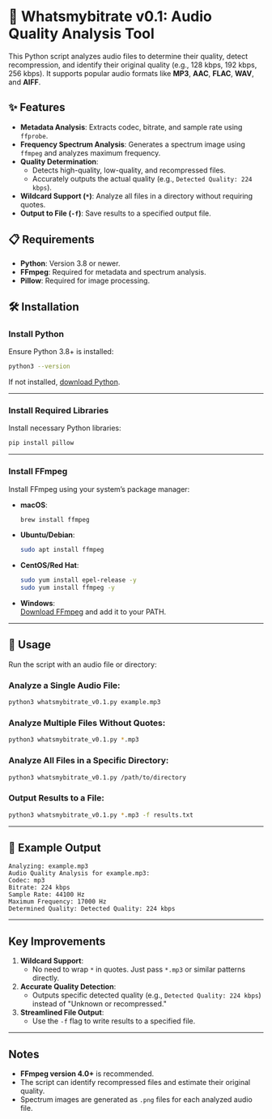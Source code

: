 
# 🎵 Whatsmybitrate v0.1: Audio Quality Analysis Tool

This Python script analyzes audio files to determine their quality, detect recompression, and identify their original quality (e.g., 128 kbps, 192 kbps, 256 kbps). It supports popular audio formats like **MP3**, **AAC**, **FLAC**, **WAV**, and **AIFF**.

## ✨ Features

- **Metadata Analysis**: Extracts codec, bitrate, and sample rate using `ffprobe`.
- **Frequency Spectrum Analysis**: Generates a spectrum image using `ffmpeg` and analyzes maximum frequency.
- **Quality Determination**:
  - Detects high-quality, low-quality, and recompressed files.
  - Accurately outputs the actual quality (e.g., `Detected Quality: 224 kbps`).
- **Wildcard Support (`*`)**: Analyze all files in a directory without requiring quotes.
- **Output to File (`-f`)**: Save results to a specified output file.

## 📋 Requirements

- **Python**: Version 3.8 or newer.
- **FFmpeg**: Required for metadata and spectrum analysis.
- **Pillow**: Required for image processing.

## 🛠 Installation

### Install Python

Ensure Python 3.8+ is installed:

```bash
python3 --version
```

If not installed, [download Python](https://www.python.org/downloads/).

---

### Install Required Libraries

Install necessary Python libraries:

```bash
pip install pillow
```

---

### Install FFmpeg

Install FFmpeg using your system’s package manager:

- **macOS**:
  ```bash
  brew install ffmpeg
  ```
- **Ubuntu/Debian**:
  ```bash
  sudo apt install ffmpeg
  ```
- **CentOS/Red Hat**:
  ```bash
  sudo yum install epel-release -y
  sudo yum install ffmpeg -y
  ```
- **Windows**:  
  [Download FFmpeg](https://ffmpeg.org/download.html) and add it to your PATH.

---

## 🚀 Usage

Run the script with an audio file or directory:

### Analyze a Single Audio File:
```bash
python3 whatsmybitrate_v0.1.py example.mp3
```

### Analyze Multiple Files Without Quotes:
```bash
python3 whatsmybitrate_v0.1.py *.mp3
```

### Analyze All Files in a Specific Directory:
```bash
python3 whatsmybitrate_v0.1.py /path/to/directory
```

### Output Results to a File:
```bash
python3 whatsmybitrate_v0.1.py *.mp3 -f results.txt
```

---

## 📝 Example Output

```plaintext
Analyzing: example.mp3
Audio Quality Analysis for example.mp3:
Codec: mp3
Bitrate: 224 kbps
Sample Rate: 44100 Hz
Maximum Frequency: 17000 Hz
Determined Quality: Detected Quality: 224 kbps
```

---

## Key Improvements

1. **Wildcard Support**:
   - No need to wrap `*` in quotes. Just pass `*.mp3` or similar patterns directly.
2. **Accurate Quality Detection**:
   - Outputs specific detected quality (e.g., `Detected Quality: 224 kbps`) instead of "Unknown or recompressed."
3. **Streamlined File Output**:
   - Use the `-f` flag to write results to a specified file.

---

## Notes

- **FFmpeg version 4.0+** is recommended.
- The script can identify recompressed files and estimate their original quality.
- Spectrum images are generated as `.png` files for each analyzed audio file.
